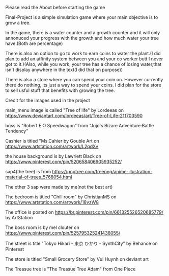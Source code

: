 Please read the About before starting the game 

Final-Project is a simple simulation game where your main objective is to grow a tree.

In the game, there is a water counter and a growth counter and it will only annonuced your progress with the growth and how much water your tree have.(Both are percentage)

There is also an option to go to work to earn coins to water the plant.(I did plan to add an affinity system between you and your co worker butt I never got to it.)(Also, while you work, your tree has a chance of losing water,that isn't display anywhere in the text(I did that on purpose))

There is also a store where you can spend your coin on. However currently there do nothing, its just a way to spend your coins. I did plan for the store to sell usful stuff that benefits with growing the tree.



Credit for the images used in the project

main_menu image is called "Tree of life" by Lordeeas on https://www.deviantart.com/lordeeas/art/Tree-of-Life-211703590

boss is "Robert E.O Speedwagon" from "Jojo's Bizare Adventure:Battle Tendency"

Cashier is titled "Ms.Cahier by Gouble Art on https://www.artstation.com/artwork/L2qdXv

the house background is by Lawriett Black on https://www.pinterest.com/pin/520658406905935252/

sap4(the tree) is from https://pngtree.com/freepng/anime-illustration-material-of-trees_5768054.html

The other 3 sap were made by me(not the best art)

The bedroom is titled "Chill room" by ChristianMS on https://www.artstation.com/artwork/18vzW8

The office is posted on https://br.pinterest.com/pin/661325526520685779/ by ArtStation

The boss room is by mel clouter on https://www.pinterest.com/pin/525795325241436055/

The street is title "Tokyo Hikari - 東京 ひかり - SynthCity" by Behance on Pinterest

The store is titled "Small Grocery Store" by Vui Huynh on deviant art

The Treasue tree is "The Treasue Tree Adam" from One Piece
